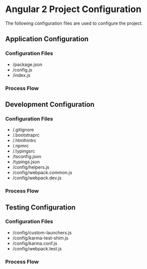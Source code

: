 # Angular 2 Project Configuration

The following configuration files are used to configure the project.

## Application Configuration

### Configuration Files

- /package.json
- /config.js
- /index.js

### Process Flow

## Development Configuration

### Configuration Files

- /.gitignore
- /.bootstraprc
- /.htmlhintrc
- /.npmrc
- /.typingsrc
- /tsconfig.json
- /typings.json
- /config/helpers.js
- /config/webpack.common.js
- /config/webpack.dev.js

### Process Flow

## Testing Configuration

### Configuration Files

- /config/custom-launchers.js
- /config/karma-test-shim.js
- /config/karma.conf.js
- /config/webpack.test.js

### Process Flow